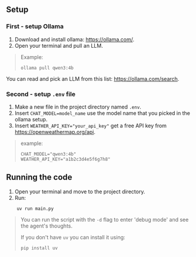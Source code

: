
## Setup
### First - setup Ollama
1. Download and install ollama: https://ollama.com/.
2. Open your terminal and pull an LLM.
> Example:
> ```shell
> ollama pull qwen3:4b
> ```
You can read and pick an LLM from this list: https://ollama.com/search.


### Second - setup `.env` file
1. Make a new file in the project directory named `.env`.
2. Insert `CHAT_MODEL=model_name` use the model name that you picked in the ollama setup.
3. Insert `WEATHER_API_KEY="your_api_key"` get a free API key from https://openweathermap.org/api.

> example:
> ```text
> CHAT_MODEL="qwen3:4b"
> WEATHER_API_KEY="a1b2c3d4e5f6g7h8"
> ```


## Running the code
1. Open your terminal and move to the project directory. 
2. Run:
```shell
    uv run main.py
```
> You can run the script with the `-d` flag to enter 'debug mode' and see the agent's thoughts.
> 
> If you don't have `uv` you can install it using:
> ```shell
> pip install uv
> ```